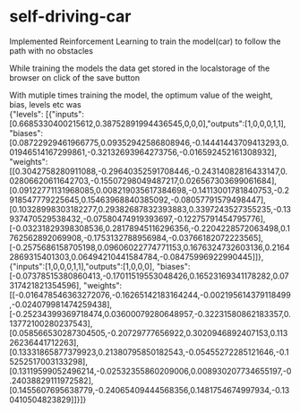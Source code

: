 # self-driving-car

Implemented Reinforcement Learning to train the model(car) to follow the path with no obstacles 

While training the models the data get stored in the localstorage of the browser on click of the save button 

With mutiple times training the model, the optimum value of the weight, bias, levels etc was  
{"levels":
[{"inputs":[0.6685330400215612,0.38752891994436545,0,0,0],"outputs":[1,0,0,0,1,1],
"biases":[0.08722929461966775,0.09352942586808946,-0.14441443709413293,0.01946514167299861,-0.32132693964273756,-0.016592452161308932],
"weights":[[0.3042758280911088,-0.29640352591708446,-0.24314082816433147,0.02806620611642703,-0.15507298049487217,0.026567303699061684],
[0.09122771131968085,0.008219035617384698,-0.14113001781840753,-0.2918547779225645,0.15463968840385092,-0.08057791579498447],
[0.10328998303182277,0.29382687832393883,0.3397243527355235,-0.13937470529538432,-0.07580474919393697,-0.12275791454795776],
[-0.03231829398308536,0.28178945116296356,-0.2204228572063498,0.1762562892069908,-0.1753132788956984,-0.03766182072223565],
[-0.2575686158705198,0.09606022774771153,0.1676324732603136,0.21642869315401303,0.06494210441584784,-0.08475996922990445]]},
{"inputs":[1,0,0,0,1,1],"outputs":[1,0,0,0],
"biases":[-0.07378515380860413,-0.17011519553048426,0.16523169341178282,0.07317421821354596],
"weights":[[-0.016478546363272076,-0.16265142183164244,-0.002195614379118499,-0.024079981474259438],[-0.25234399369718474,0.03600079280648957,-0.32231580862183357,0.13772100280237543],
[0.058566530287304505,-0.20729777656922,0.3020946892407153,0.11326236441712263],
[0.13331865877379923,0.21380795850182543,-0.05455272285121646,-0.15252517003133298],
[0.13119599052496214,-0.02532355860209006,0.008930207734655197,-0.24038829111972582],
[0.1455607695638779,-0.24065409444568356,0.1481754674997934,-0.130410504823829]]}]}




 
